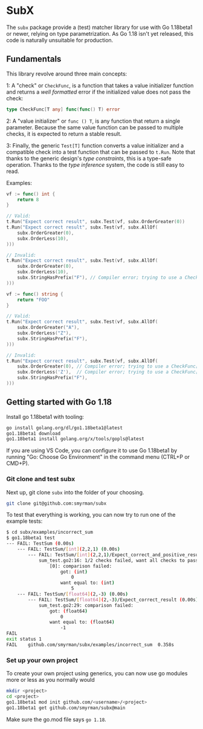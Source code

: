 # SubX

The `subx` package provide a (test) matcher library for use with Go 1.18beta1 or newer, relying on type parametrization. As Go 1.18 isn't yet released, this code is naturally unsuitable for production.

## Fundamentals

This library revolve around three main concepts:

1: A "check" or `CheckFunc`, is a function that takes a value initializer function and returns a _well formatted_ error if the initialized value does not pass the check:

```go
type CheckFunc[T any] func(func() T) error
```

2: A "value initializer" or `func () T`, is any function that return a single parameter. Because the same value function can be passed to multiple checks, it is expected to return a stable result.

3: Finally, the generic `Test[T]` function converts a value initializer and a compatible check into a test function that can be passed to `t.Run`. Note that thanks to the generic design's _type constraints_, this is a type-safe operation. Thanks to the _type inference_ system, the code is still easy to read.

Examples:

```go
vf := func() int {
	return 8
}

// Valid:
t.Run("Expect correct result", subx.Test(vf, subx.OrderGreater(0))
t.Run("Expect correct result", subx.Test(vf, subx.AllOf(
	subx.OrderGreater(0),
	subx.OrderLess(10),
)))

// Invalid:
t.Run("Expect correct result", subx.Test(vf, subx.AllOf(
	subx.OrderGreater(0),
	subx.OrderLess(10),
	subx.StringHasPrefix("F"), // Compiler error; trying to use a CheckFunc[string].
)))
```

```go
vf := func() string {
	return "FOO"
}

// Valid:
t.Run("Expect correct result", subx.Test(vf, subx.AllOf(
	subx.OrderGreater("A"),
	subx.OrderLess("Z"),
	subx.StringHasPrefix("F"),
)))

// Invalid:
t.Run("Expect correct result", subx.Test(vf, subx.AllOf(
	subx.OrderGreater(0), // Compiler error; trying to use a CheckFunc[int].
	subx.OrderLess('Z'),  // Compiler error; trying to use a CheckFunc[char].
	subx.StringHasPrefix("F"),
)))
```

## Getting started with Go 1.18

Install go 1.18beta1 with tooling:

```sh
go install golang.org/dl/go1.18beta1@latest
go1.18beta1 download
go1.18beta1 install golang.org/x/tools/gopls@latest
```

If you are using VS Code, you can configure it to use Go 1.18beta1 by running "Go: Choose Go Environment" in the command menu (CTRL+P or CMD+P).

### Git clone and test subx

Next up, git clone `subx` into the folder of your choosing.

```sh
git clone git@github.com:smyrman/subx
```

To test that everything is working, you can now try to run one of the example tests:

```sh
$ cd subx/examples/incorrect_sum
$ go1.18beta1 test
--- FAIL: TestSum (0.00s)
    --- FAIL: TestSum/[int](2,2,1) (0.00s)
        --- FAIL: TestSum/[int](2,2,1)/Expect_correct_and_positive_result (0.00s)
            sum_test.go2:16: 1/2 checks failed, want all checks to pass;
                [0]: comparison failed:
                    got: (int)
                        0
                    want equal to: (int)
                        5
    --- FAIL: TestSum/[float64](2,-3) (0.00s)
        --- FAIL: TestSum/[float64](2,-3)/Expect_correct_result (0.00s)
            sum_test.go2:29: comparison failed:
                got: (float64)
                    0
                want equal to: (float64)
                    -1
FAIL
exit status 1
FAIL	github.com/smyrman/subx/examples/incorrect_sum	0.358s
```

### Set up your own project

To create your own project using generics, you can now use go modules more or less as you normally would

```sh
mkdir <project>
cd <project>
go1.18beta1 mod init github.com/<username>/<project>
go1.18beta1 get github.com/smyrman/subx@main
```

Make sure the go.mod file says `go 1.18`.
